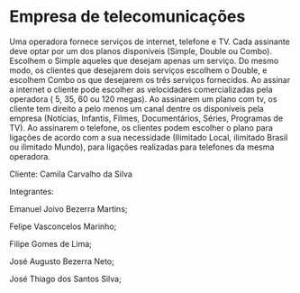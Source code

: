 # Empresa de telecomunicações

Uma operadora fornece serviços de internet, telefone e TV. Cada assinante deve optar por um dos planos disponíveis (Simple, Double ou Combo). Escolhem o Simple aqueles que desejam apenas um serviço. Do mesmo modo, os clientes que desejarem dois serviços escolhem o Double, e escolhem Combo os que desejarem os três serviços fornecidos. Ao assinar a internet o cliente pode escolher as velocidades comercializadas pela operadora ( 5, 35, 60 ou 120 megas). Ao assinarem um plano com tv, os cliente tem direito a pelo menos um canal dentre os disponíveis pela empresa (Notícias, Infantis, Filmes, Documentários, Séries, Programas de TV). Ao assinarem o telefone, os clientes podem escolher o plano para ligações de acordo com a sua necessidade (Ilimitado Local, ilimitado Brasil ou ilimitado Mundo), para ligações realizadas para telefones da mesma operadora.

Cliente: Camila Carvalho da Silva

Integrantes:

Emanuel Joivo Bezerra Martins;

Felipe Vasconcelos Marinho;

Filipe Gomes de Lima;

José Augusto Bezerra Neto;

José Thiago dos Santos Silva;
